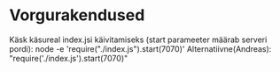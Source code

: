 # Vorgurakendused
Käsk käsureal index.jsi käivitamiseks (start parameeter määrab serveri pordi): node -e 'require("./index.js").start(7070)'
Alternatiivne(Andreas): "require('./index.js').start(7070)"

